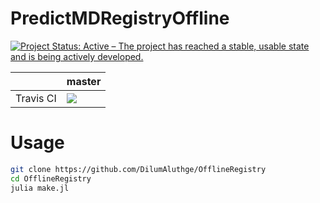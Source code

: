 # PredictMDRegistryOffline

<a href="https://www.repostatus.org/#active"><img src="https://www.repostatus.org/badges/latest/active.svg" alt="Project Status: Active – The project has reached a stable, usable state and is being actively developed." /></a>

<table>
    <thead>
        <tr>
            <th></th>
            <th>master</th>
        </tr>
    </thead>
    <tbody>
        <tr>
            <td>Travis CI</td>
            <td><a href="https://travis-ci.com/DilumAluthge/OfflineRegistry/branches">
            <img
            src="https://travis-ci.com/DilumAluthge/OfflineRegistry.svg?branch=master"
            /></a></td>
        </tr>
    </tbody>
</table>

# Usage

```bash
git clone https://github.com/DilumAluthge/OfflineRegistry
cd OfflineRegistry
julia make.jl
```
